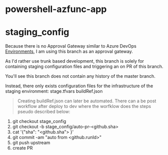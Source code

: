 # powershell-azfunc-app

# staging_config
Because there is no Approval Gateway similar to Azure DevOps [Environments](https://docs.microsoft.com/en-us/azure/devops/pipelines/process/environments?view=azure-devops), I am using this branch as an approval gateway.

As I'd rather use trunk based development, this branch is solely for containing staging configuration files and triggering an on PR of this branch.

You'll see this branch does not contain any history of the master branch.

Instead, there only exists configuration files for the infrastructure of the staging environment:
    stage.tfvars
    buildRef.json

> Creating buildRef.json can later be automated. There can a be post workflow after deploy to dev where the worfklow does the steps pseudo described below:
1. git checkout stage_config
1. git checkout -b stage_config/auto-pr-<github.sha>
1. cat '{"sha": "<github.sha"> }'
1. git commit -am "auto from <github.runId>"
1. git push upstream
1. create PR

